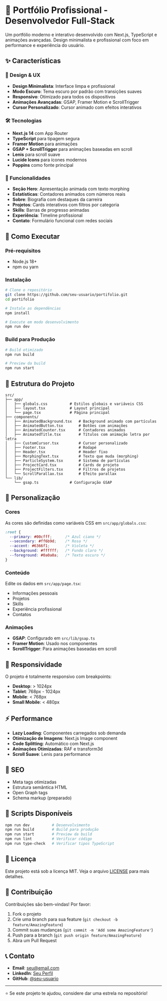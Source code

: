 # 🚀 Portfólio Profissional - Desenvolvedor Full-Stack

Um portfólio moderno e interativo desenvolvido com Next.js, TypeScript e animações avançadas. Design minimalista e profissional com foco em performance e experiência do usuário.

## ✨ Características

### 🎨 Design & UX
- **Design Minimalista**: Interface limpa e profissional
- **Modo Escuro**: Tema escuro por padrão com transições suaves
- **Responsivo**: Otimizado para todos os dispositivos
- **Animações Avançadas**: GSAP, Framer Motion e ScrollTrigger
- **Cursor Personalizado**: Cursor animado com efeitos interativos

### 🛠️ Tecnologias
- **Next.js 14** com App Router
- **TypeScript** para tipagem segura
- **Framer Motion** para animações
- **GSAP + ScrollTrigger** para animações baseadas em scroll
- **Lenis** para scroll suave
- **Lucide Icons** para ícones modernos
- **Poppins** como fonte principal

### 🎯 Funcionalidades
- **Seção Hero**: Apresentação animada com texto morphing
- **Estatísticas**: Contadores animados com números reais
- **Sobre**: Biografia com destaques da carreira
- **Projetos**: Cards interativos com filtros por categoria
- **Skills**: Barras de progresso animadas
- **Experiência**: Timeline profissional
- **Contato**: Formulário funcional com redes sociais

## 🚀 Como Executar

### Pré-requisitos
- Node.js 18+ 
- npm ou yarn

### Instalação
```bash
# Clone o repositório
git clone https://github.com/seu-usuario/portifolio.git
cd portifolio

# Instale as dependências
npm install

# Execute em modo desenvolvimento
npm run dev
```

### Build para Produção
```bash
# Build otimizado
npm run build

# Preview da build
npm run start
```

## 📁 Estrutura do Projeto

```
src/
├── app/
│   ├── globals.css          # Estilos globais e variáveis CSS
│   ├── layout.tsx           # Layout principal
│   └── page.tsx             # Página principal
├── components/
│   ├── AnimatedBackground.tsx   # Background animado com partículas
│   ├── AnimatedButton.tsx       # Botões com animações
│   ├── AnimatedCounter.tsx      # Contadores animados
│   ├── AnimatedTitle.tsx        # Títulos com animação letra por letra
│   ├── CustomCursor.tsx         # Cursor personalizado
│   ├── Footer.tsx               # Rodapé
│   ├── Header.tsx               # Header fixo
│   ├── MorphingText.tsx         # Texto que muda (morphing)
│   ├── ParticleSystem.tsx       # Sistema de partículas
│   ├── ProjectCard.tsx          # Cards de projeto
│   ├── ProjectFilters.tsx       # Filtros de projetos
│   └── ScrollParallax.tsx       # Efeito parallax
└── lib/
    └── gsap.ts              # Configuração GSAP
```

## 🎨 Personalização

### Cores
As cores são definidas como variáveis CSS em `src/app/globals.css`:

```css
:root {
  --primary: #00cfff;      /* Azul ciano */
  --secondary: #ff6b9d;    /* Rosa */
  --accent: #6366f1;       /* Violeta */
  --background: #ffffff;   /* Fundo claro */
  --foreground: #0a0a0a;   /* Texto escuro */
}
```

### Conteúdo
Edite os dados em `src/app/page.tsx`:
- Informações pessoais
- Projetos
- Skills
- Experiência profissional
- Contatos

### Animações
- **GSAP**: Configurado em `src/lib/gsap.ts`
- **Framer Motion**: Usado nos componentes
- **ScrollTrigger**: Para animações baseadas em scroll

## 📱 Responsividade

O projeto é totalmente responsivo com breakpoints:
- **Desktop**: > 1024px
- **Tablet**: 768px - 1024px  
- **Mobile**: < 768px
- **Small Mobile**: < 480px

## ⚡ Performance

- **Lazy Loading**: Componentes carregados sob demanda
- **Otimização de Imagens**: Next.js Image component
- **Code Splitting**: Automático com Next.js
- **Animações Otimizadas**: RAF e transform3d
- **Scroll Suave**: Lenis para performance

## 🎯 SEO

- Meta tags otimizadas
- Estrutura semântica HTML
- Open Graph tags
- Schema markup (preparado)

## 🔧 Scripts Disponíveis

```bash
npm run dev          # Desenvolvimento
npm run build        # Build para produção
npm run start        # Preview da build
npm run lint         # Verificar código
npm run type-check   # Verificar tipos TypeScript
```

## 📄 Licença

Este projeto está sob a licença MIT. Veja o arquivo [LICENSE](LICENSE) para mais detalhes.

## 🤝 Contribuição

Contribuições são bem-vindas! Por favor:

1. Fork o projeto
2. Crie uma branch para sua feature (`git checkout -b feature/AmazingFeature`)
3. Commit suas mudanças (`git commit -m 'Add some AmazingFeature'`)
4. Push para a branch (`git push origin feature/AmazingFeature`)
5. Abra um Pull Request

## 📞 Contato

- **Email**: seu@email.com
- **LinkedIn**: [Seu Perfil](https://linkedin.com/in/seu-perfil)
- **GitHub**: [@seu-usuario](https://github.com/seu-usuario)

---

⭐ Se este projeto te ajudou, considere dar uma estrela no repositório!
